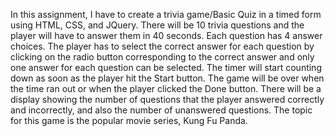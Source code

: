 In this assignment, I have to create a trivia game/Basic Quiz in a timed form using HTML, CSS, and JQuery. There will be 10 trivia questions and the player will have to answer them in 40 seconds. Each question has 4 answer choices. The player has to select the correct answer for each question by clicking on the radio button corresponding to the correct answer and only one answer for each question can be selected. The timer will start counting down as soon as the player hit the Start button. The game will be over when the time ran out or when the player clicked the Done button. There will be a display showing the number of questions that the player answered correctly and incorrectly, and also the number of unanswered questions. The topic for this game is the popular movie series, Kung Fu Panda.